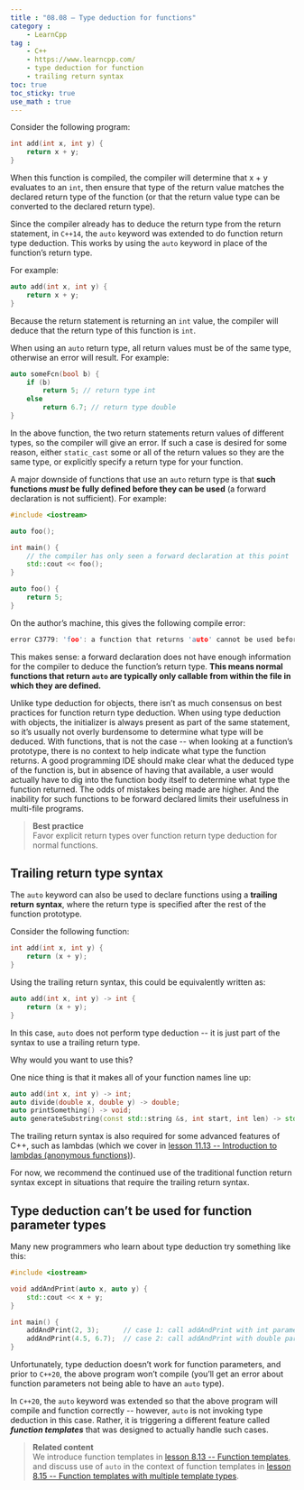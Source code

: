 ```yaml
---
title : "08.08 — Type deduction for functions"
category :
    - LearnCpp
tag : 
    - C++
    - https://www.learncpp.com/
    - type deduction for function
    - trailing return syntax
toc: true  
toc_sticky: true 
use_math : true
---
```




Consider the following program:

```c++
int add(int x, int y) {
    return x + y;
}
```

When this function is compiled, the compiler will determine that x + y evaluates to an `int`, then ensure that type of the return value matches the declared return type of the function (or that the return value type can be converted to the declared return type).

Since the compiler already has to deduce the return type from the return statement, in `C++14`, the `auto` keyword was extended to do function return type deduction. This works by using the `auto` keyword in place of the function’s return type.

For example:

```c++
auto add(int x, int y) {
    return x + y;
}
```

Because the return statement is returning an `int` value, the compiler will deduce that the return type of this function is `int`.

When using an `auto` return type, all return values must be of the same type, otherwise an error will result. For example:

```c++
auto someFcn(bool b) {
    if (b)
        return 5; // return type int
    else
        return 6.7; // return type double
}
```

In the above function, the two return statements return values of different types, so the compiler will give an error. If such a case is desired for some reason, either `static_cast` some or all of the return values so they are the same type, or explicitly specify a return type for your function.

A major downside of functions that use an `auto` return type is that **such functions *must* be fully defined before they can be used** (a forward declaration is not sufficient). For example:

```c++
#include <iostream>

auto foo();

int main() {
    // the compiler has only seen a forward declaration at this point
    std::cout << foo(); 
}

auto foo() {
    return 5;
}
```

On the author’s machine, this gives the following compile error:

```c++
error C3779: 'foo': a function that returns 'auto' cannot be used before it is defined.
```

This makes sense: a forward declaration does not have enough information for the compiler to deduce the function’s return type. **This means normal functions that return `auto` are typically only callable from within the file in which they are defined.**

Unlike type deduction for objects, there isn’t as much consensus on best practices for function return type deduction. When using type deduction with objects, the initializer is always present as part of the same statement, so it’s usually not overly burdensome to determine what type will be deduced. With functions, that is not the case -- when looking at a function’s prototype, there is no context to help indicate what type the function returns. A good programming IDE should make clear what the deduced type of the function is, but in absence of having that available, a user would actually have to dig into the function body itself to determine what type the function returned. The odds of mistakes being made are higher. And the inability for such functions to be forward declared limits their usefulness in multi-file programs.

>**Best practice**  
Favor explicit return types over function return type deduction for normal functions.


## Trailing return type syntax

The `auto` keyword can also be used to declare functions using a **trailing return syntax**, where the return type is specified after the rest of the function prototype.

Consider the following function:

```c++
int add(int x, int y) {
    return (x + y);
}
```

Using the trailing return syntax, this could be equivalently written as:

```c++
auto add(int x, int y) -> int {
    return (x + y);
}
```

In this case, `auto` does not perform type deduction -- it is just part of the syntax to use a trailing return type.

Why would you want to use this?

One nice thing is that it makes all of your function names line up:

```c++
auto add(int x, int y) -> int;
auto divide(double x, double y) -> double;
auto printSomething() -> void;
auto generateSubstring(const std::string &s, int start, int len) -> std::string;
```

The trailing return syntax is also required for some advanced features of C++, such as lambdas (which we cover in [lesson 11.13 -- Introduction to lambdas (anonymous functions)](https://www.learncpp.com/cpp-tutorial/introduction-to-lambdas-anonymous-functions/)).

For now, we recommend the continued use of the traditional function return syntax except in situations that require the trailing return syntax.


## Type deduction can’t be used for function parameter types

Many new programmers who learn about type deduction try something like this:

```c++
#include <iostream>

void addAndPrint(auto x, auto y) {
    std::cout << x + y;
}

int main() {
    addAndPrint(2, 3);      // case 1: call addAndPrint with int parameters
    addAndPrint(4.5, 6.7);  // case 2: call addAndPrint with double parameters
}
```

Unfortunately, type deduction doesn’t work for function parameters, and prior to `C++20`, the above program won’t compile (you’ll get an error about function parameters not being able to have an `auto` type).

In `C++20`, the `auto` keyword was extended so that the above program will compile and function correctly -- however, `auto` is not invoking type deduction in this case. Rather, it is triggering a different feature called ***function templates*** that was designed to actually handle such cases.

>**Related content**  
We introduce function templates in [lesson 8.13 -- Function templates](https://www.learncpp.com/cpp-tutorial/function-templates/), and discuss use of `auto` in the context of function templates in [lesson 8.15 -- Function templates with multiple template types](https://www.learncpp.com/cpp-tutorial/function-templates-with-multiple-template-types/).